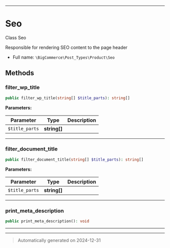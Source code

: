***

# Seo

Class Seo

Responsible for rendering SEO content to the page header

* Full name: `\BigCommerce\Post_Types\Product\Seo`




## Methods


### filter_wp_title



```php
public filter_wp_title(string[] $title_parts): string[]
```








**Parameters:**

| Parameter | Type | Description |
|-----------|------|-------------|
| `$title_parts` | **string[]** |  |





***

### filter_document_title



```php
public filter_document_title(string[] $title_parts): string[]
```








**Parameters:**

| Parameter | Type | Description |
|-----------|------|-------------|
| `$title_parts` | **string[]** |  |





***

### print_meta_description



```php
public print_meta_description(): void
```












***


***
> Automatically generated on 2024-12-31
